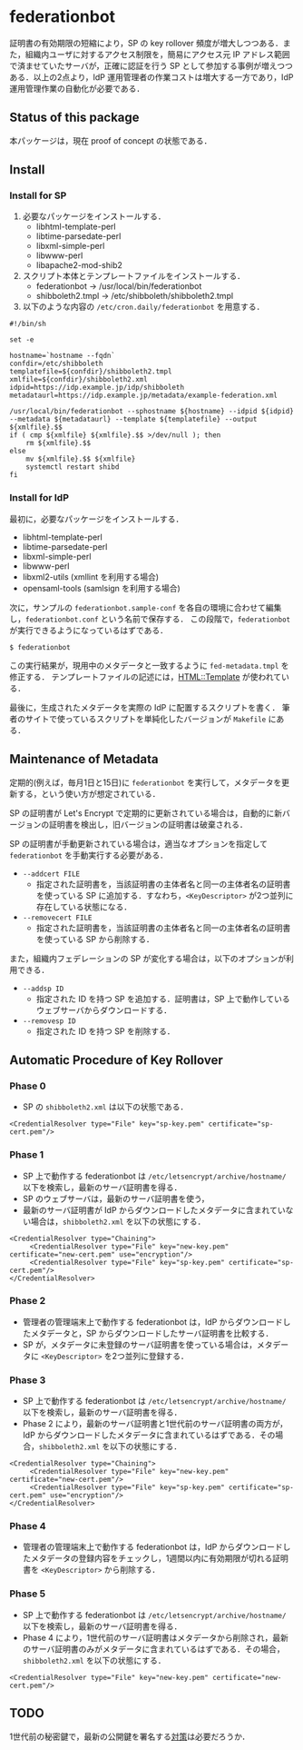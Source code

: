 # federationbot

証明書の有効期限の短縮により，SP の key rollover 頻度が増大しつつある．また，組織内ユーザに対するアクセス制限を，簡易にアクセス元 IP アドレス範囲で済ませていたサーバが，正確に認証を行う SP として参加する事例が増えつつある．以上の2点より，IdP 運用管理者の作業コストは増大する一方であり，IdP 運用管理作業の自動化が必要である．

## Status of this package

本パッケージは，現在 proof of concept の状態である．

## Install

### Install for SP

1. 必要なパッケージをインストールする．
   * libhtml-template-perl
   * libtime-parsedate-perl
   * libxml-simple-perl
   * libwww-perl
   * libapache2-mod-shib2
1. スクリプト本体とテンプレートファイルをインストールする．
   * federationbot -> /usr/local/bin/federationbot
   * shibboleth2.tmpl -> /etc/shibboleth/shibboleth2.tmpl
1. 以下のような内容の `/etc/cron.daily/federationbot` を用意する．

```
#!/bin/sh

set -e

hostname=`hostname --fqdn`
confdir=/etc/shibboleth
templatefile=${confdir}/shibboleth2.tmpl
xmlfile=${confdir}/shibboleth2.xml
idpid=https://idp.example.jp/idp/shibboleth
metadataurl=https://idp.example.jp/metadata/example-federation.xml

/usr/local/bin/federationbot --sphostname ${hostname} --idpid ${idpid} --metadata ${metadataurl} --template ${templatefile} --output ${xmlfile}.$$
if ( cmp ${xmlfile} ${xmlfile}.$$ >/dev/null ); then
	rm ${xmlfile}.$$
else
	mv ${xmlfile}.$$ ${xmlfile}
	systemctl restart shibd
fi
```

### Install for IdP

最初に，必要なパッケージをインストールする．

* libhtml-template-perl
* libtime-parsedate-perl
* libxml-simple-perl
* libwww-perl
* libxml2-utils (xmllint を利用する場合)
* opensaml-tools (samlsign を利用する場合)

次に，サンプルの `federationbot.sample-conf` を各自の環境に合わせて編集し，`federationbot.conf` という名前で保存する．
この段階で，`federationbot` が実行できるようになっているはずである．

```
$ federationbot
```

この実行結果が，現用中のメタデータと一致するように `fed-metadata.tmpl` を修正する．
テンプレートファイルの記述には，[HTML::Template](https://metacpan.org/pod/HTML::Template) が使われている．

最後に，生成されたメタデータを実際の IdP に配置するスクリプトを書く．
筆者のサイトで使っているスクリプトを単純化したバージョンが `Makefile` にある．


## Maintenance of Metadata

定期的(例えば，毎月1日と15日)に `federationbot` を実行して，メタデータを更新する，という使い方が想定されている．

SP の証明書が Let's Encrypt で定期的に更新されている場合は，自動的に新バージョンの証明書を検出し，旧バージョンの証明書は破棄される．

SP の証明書が手動更新されている場合は，適当なオプションを指定して `federationbot` を手動実行する必要がある．

* `--addcert FILE`
  * 指定された証明書を，当該証明書の主体者名と同一の主体者名の証明書を使っている SP に追加する．すなわち，`<KeyDescriptor>` が2つ並列に存在している状態になる．
* `--removecert FILE`
  * 指定された証明書を，当該証明書の主体者名と同一の主体者名の証明書を使っている SP から削除する．

また，組織内フェデレーションの SP が変化する場合は，以下のオプションが利用できる．

* `--addsp ID`
  * 指定された ID を持つ SP を追加する．証明書は，SP 上で動作しているウェブサーバからダウンロードする．
* `--removesp ID`
  * 指定された ID を持つ SP を削除する．

## Automatic Procedure of Key Rollover

### Phase 0

* SP の `shibboleth2.xml` は以下の状態である．

```
<CredentialResolver type="File" key="sp-key.pem" certificate="sp-cert.pem"/>
```

### Phase 1

* SP 上で動作する federationbot は `/etc/letsencrypt/archive/hostname/` 以下を検索し，最新のサーバ証明書を得る．
* SP のウェブサーバは，最新のサーバ証明書を使う，
* 最新のサーバ証明書が IdP からダウンロードしたメタデータに含まれていない場合は，`shibboleth2.xml` を以下の状態にする．

```
<CredentialResolver type="Chaining">
     <CredentialResolver type="File" key="new-key.pem" certificate="new-cert.pem" use="encryption"/>
     <CredentialResolver type="File" key="sp-key.pem" certificate="sp-cert.pem"/>
</CredentialResolver>
```

### Phase 2

* 管理者の管理端末上で動作する federationbot は，IdP からダウンロードしたメタデータと，SP からダウンロードしたサーバ証明書を比較する．
* SP が，メタデータに未登録のサーバ証明書を使っている場合は，メタデータに `<KeyDescriptor>` を2つ並列に登録する．

### Phase 3

* SP 上で動作する federationbot は `/etc/letsencrypt/archive/hostname/` 以下を検索し，最新のサーバ証明書を得る．
* Phase 2 により，最新のサーバ証明書と1世代前のサーバ証明書の両方が，IdP からダウンロードしたメタデータに含まれているはずである．その場合，`shibboleth2.xml` を以下の状態にする．

```
<CredentialResolver type="Chaining">
     <CredentialResolver type="File" key="new-key.pem" certificate="new-cert.pem"/>
     <CredentialResolver type="File" key="sp-key.pem" certificate="sp-cert.pem" use="encryption"/>
</CredentialResolver>
```

### Phase 4

* 管理者の管理端末上で動作する federationbot は，IdP からダウンロードしたメタデータの登録内容をチェックし，1週間以内に有効期限が切れる証明書を `<KeyDescriptor>` から削除する．

### Phase 5

* SP 上で動作する federationbot は `/etc/letsencrypt/archive/hostname/` 以下を検索し，最新のサーバ証明書を得る．
* Phase 4 により，1世代前のサーバ証明書はメタデータから削除され，最新のサーバ証明書のみがメタデータに含まれているはずである．その場合，`shibboleth2.xml` を以下の状態にする．

```
<CredentialResolver type="File" key="new-key.pem" certificate="new-cert.pem"/>
```

## TODO

1世代前の秘密鍵で，最新の公開鍵を署名する[対策](https://eclipsesource.com/blogs/2016/09/07/tutorial-code-signing-and-verification-with-openssl/)は必要だろうか．
